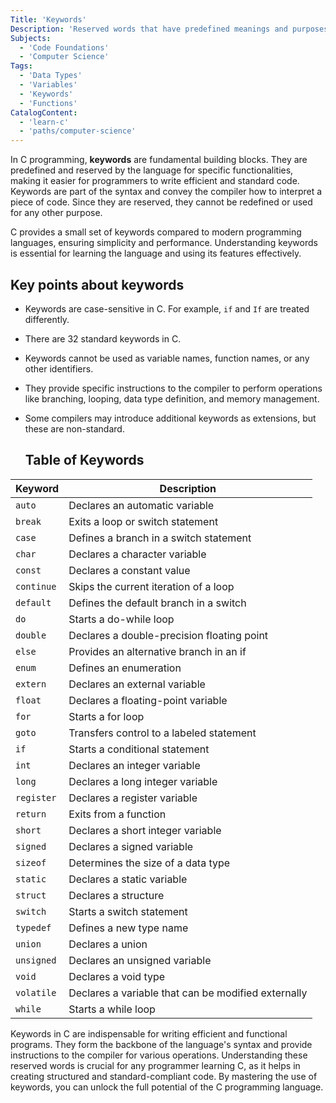 ```yaml
---
Title: 'Keywords'
Description: 'Reserved words that have predefined meanings and purposes in the programming language and cannot be used as identifiers.'
Subjects:
  - 'Code Foundations'
  - 'Computer Science'
Tags:
  - 'Data Types'
  - 'Variables'
  - 'Keywords'
  - 'Functions'
CatalogContent:
  - 'learn-c'
  - 'paths/computer-science'
---
```


In C programming, **keywords** are fundamental building blocks. They are predefined and reserved by the language for specific functionalities, making it easier for programmers to write efficient and standard code. Keywords are part of the syntax and convey the compiler how to interpret a piece of code. Since they are reserved, they cannot be redefined or used for any other purpose.

C provides a small set of keywords compared to modern programming languages, ensuring simplicity and performance. Understanding keywords is essential for learning the language and using its features effectively.

## Key points about keywords

- Keywords are case-sensitive in C. For example, `if` and `If` are treated differently.
- There are 32 standard keywords in C.
- Keywords cannot be used as variable names, function names, or any other identifiers.
- They provide specific instructions to the compiler to perform operations like branching, looping, data type definition, and memory management.
- Some compilers may introduce additional keywords as extensions, but these are non-standard.

  ## Table of Keywords

| Keyword    | Description                                         |
| ---------- | --------------------------------------------------- |
| `auto`     | Declares an automatic variable                      |
| `break`    | Exits a loop or switch statement                    |
| `case`     | Defines a branch in a switch statement              |
| `char`     | Declares a character variable                       |
| `const`    | Declares a constant value                           |
| `continue` | Skips the current iteration of a loop               |
| `default`  | Defines the default branch in a switch              |
| `do`       | Starts a do-while loop                              |
| `double`   | Declares a double-precision floating point          |
| `else`     | Provides an alternative branch in an if             |
| `enum`     | Defines an enumeration                              |
| `extern`   | Declares an external variable                       |
| `float`    | Declares a floating-point variable                  |
| `for`      | Starts a for loop                                   |
| `goto`     | Transfers control to a labeled statement            |
| `if`       | Starts a conditional statement                      |
| `int`      | Declares an integer variable                        |
| `long`     | Declares a long integer variable                    |
| `register` | Declares a register variable                        |
| `return`   | Exits from a function                               |
| `short`    | Declares a short integer variable                   |
| `signed`   | Declares a signed variable                          |
| `sizeof`   | Determines the size of a data type                  |
| `static`   | Declares a static variable                          |
| `struct`   | Declares a structure                                |
| `switch`   | Starts a switch statement                           |
| `typedef`  | Defines a new type name                             |
| `union`    | Declares a union                                    |
| `unsigned` | Declares an unsigned variable                       |
| `void`     | Declares a void type                                |
| `volatile` | Declares a variable that can be modified externally |
| `while`    | Starts a while loop                                 |

Keywords in C are indispensable for writing efficient and functional programs. They form the backbone of the language's syntax and provide instructions to the compiler for various operations. Understanding these reserved words is crucial for any programmer learning C, as it helps in creating structured and standard-compliant code. By mastering the use of keywords, you can unlock the full potential of the C programming language.
